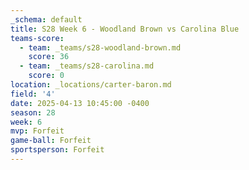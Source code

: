 ```yaml
---
_schema: default
title: S28 Week 6 - Woodland Brown vs Carolina Blue
teams-score:
  - team: _teams/s28-woodland-brown.md
    score: 36
  - team: _teams/s28-carolina.md
    score: 0
location: _locations/carter-baron.md
field: '4'
date: 2025-04-13 10:45:00 -0400
season: 28
week: 6
mvp: Forfeit
game-ball: Forfeit
sportsperson: Forfeit
---
```

